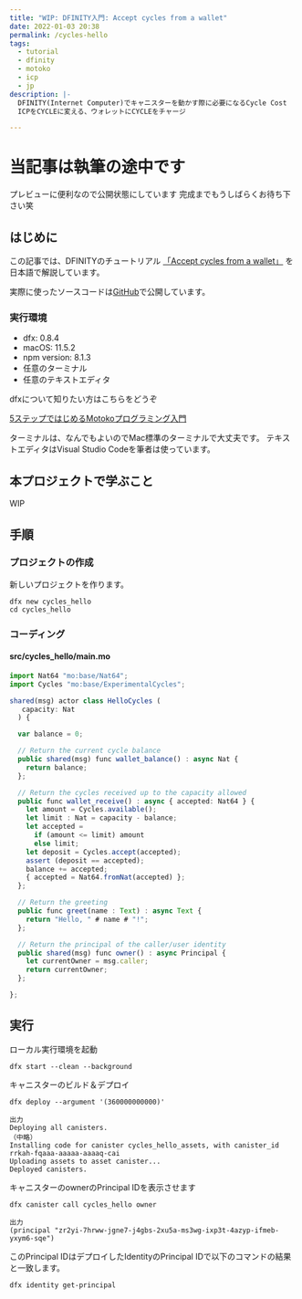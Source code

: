 ```yaml
---
title: "WIP: DFINITY入門: Accept cycles from a wallet"
date: 2022-01-03 20:38
permalink: /cycles-hello
tags:
  - tutorial
  - dfinity
  - motoko
  - icp
  - jp
description: |-
  DFINITY(Internet Computer)でキャニスターを動かす際に必要になるCycle Cost
  ICPをCYCLEに変える、ウォレットにCYCLEをチャージ

---
```


# 当記事は執筆の途中です

プレビューに便利なので公開状態にしています
完成までもうしばらくお待ち下さい笑

## はじめに
この記事では、DFINITYのチュートリアル
[「Accept cycles from a wallet」](https://smartcontracts.org/docs/developers-guide/tutorials/simple-cycles.html)
を日本語で解説しています。

実際に使ったソースコードは[GitHub](https://github.com/smacon-dev/motoko-tutorial/tree/main/cycles_hello)で公開しています。

### 実行環境
* dfx: 0.8.4
* macOS: 11.5.2
* npm version: 8.1.3
* 任意のターミナル
* 任意のテキストエディタ

dfxについて知りたい方はこちらをどうぞ

[5ステップではじめるMotokoプログラミング入門](/hello-motoko)

ターミナルは、なんでもよいのでMac標準のターミナルで大丈夫です。
テキストエディタはVisual Studio Codeを筆者は使っています。

## 本プロジェクトで学ぶこと
WIP

## 手順
### プロジェクトの作成

新しいプロジェクトを作ります。

```
dfx new cycles_hello
cd cycles_hello
```

### コーディング

#### src/cycles_hello/main.mo
```ts
import Nat64 "mo:base/Nat64";
import Cycles "mo:base/ExperimentalCycles";

shared(msg) actor class HelloCycles (
   capacity: Nat
  ) {

  var balance = 0;

  // Return the current cycle balance
  public shared(msg) func wallet_balance() : async Nat {
    return balance;
  };

  // Return the cycles received up to the capacity allowed
  public func wallet_receive() : async { accepted: Nat64 } {
    let amount = Cycles.available();
    let limit : Nat = capacity - balance;
    let accepted =
      if (amount <= limit) amount
      else limit;
    let deposit = Cycles.accept(accepted);
    assert (deposit == accepted);
    balance += accepted;
    { accepted = Nat64.fromNat(accepted) };
  };

  // Return the greeting
  public func greet(name : Text) : async Text {
    return "Hello, " # name # "!";
  };

  // Return the principal of the caller/user identity
  public shared(msg) func owner() : async Principal {
    let currentOwner = msg.caller;
    return currentOwner;
  };

};
```

## 実行

ローカル実行環境を起動
```
dfx start --clean --background
```

キャニスターのビルド＆デプロイ
```
dfx deploy --argument '(360000000000)'
```
```
出力
Deploying all canisters.
（中略）
Installing code for canister cycles_hello_assets, with canister_id rrkah-fqaaa-aaaaa-aaaaq-cai
Uploading assets to asset canister...
Deployed canisters.
```

キャニスターのownerのPrincipal IDを表示させます
```
dfx canister call cycles_hello owner
```
```
出力
(principal "zr2yi-7hrww-jgne7-j4gbs-2xu5a-ms3wg-ixp3t-4azyp-ifmeb-yxym6-sqe")
```
このPrincipal IDはデプロイしたIdentityのPrincipal IDで以下のコマンドの結果と一致します。
```
dfx identity get-principal
```
